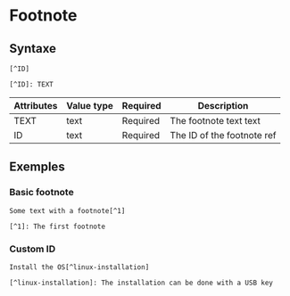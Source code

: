 # Footnote

## Syntaxe

```syntaxe
[^ID]

[^ID]: TEXT
```

| Attributes | Value type | Required | Description                |
| ---------- | ---------- | -------- | -------------------------- |
| TEXT       | text       | Required | The footnote text text     |
| ID         | text       | Required | The ID of the footnote ref |

## Exemples

### Basic footnote

```
Some text with a footnote[^1]

[^1]: The first footnote
```

### Custom ID

```
Install the OS[^linux-installation]

[^linux-installation]: The installation can be done with a USB key
```
